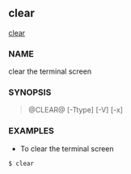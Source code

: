 ## clear

[clear](https://man7.org/linux/man-pages/man1/clear.1.html)


### NAME

clear the terminal screen

### SYNOPSIS

> @CLEAR@ [-Ttype] [-V] [-x]

### EXAMPLES

- To clear the terminal screen

```bash
$ clear
```
